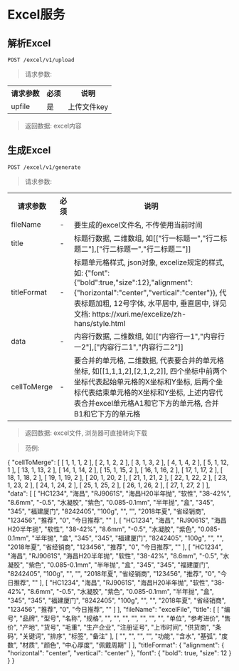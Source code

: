 # Excel服务

## 解析Excel

```
POST /excel/v1/upload
```

> 请求参数: 

<table>
    <tr>
        <th>请求参数</th>
        <th>必须</th>
        <th>说明</th>
    </tr>
    <tr>
        <td>upfile</td>
        <td>是</td>
        <td>上传文件key</td>
    </tr>
</table>

> 返回数据: excel内容

## 生成Excel

```
POST /excel/v1/generate
```

> 请求参数: 

<table>
    <tr>
        <th>请求参数</th>
        <th>必须</th>
        <th>说明</th>
    </tr>
    <tr>
        <td>fileName</td>
        <td>-</td>
        <td>要生成的excel文件名, 不传使用当前时间</td>
    </tr>
    <tr>
        <td>title</td>
        <td>-</td>
        <td>标题行数据, 二维数组, 如[["行一标题一","行二标题二"],["行二标题一","行二标题二"]]</td>
    </tr>
    <tr>
        <td>titleFormat</td>
        <td>-</td>
        <td>标题单元格样式, json对象, excelize规定的样式, 如: {"font":{"bold":true,"size":12},"alignment":{"horizontal":"center","vertical":"center"}}, 代表标题加粗, 12号字体, 水平居中, 垂直居中, 详见文档: https://xuri.me/excelize/zh-hans/style.html</td>
    </tr>
    <tr>
        <td>data</td>
        <td>-</td>
        <td>内容行数据, 二维数组, 如[["内容行一1","内容行一2"],["内容行二1","内容行二2"]]</td>
    </tr>
    <tr>
        <td>cellToMerge</td>
        <td>-</td>
        <td>要合并的单元格, 二维数据, 代表要合并的单元格坐标, 如[[1,1,1,2],[2,1,2,2]], 四个坐标中前两个坐标代表起始单元格的X坐标和Y坐标, 后两个坐标代表结束单元格的X坐标和Y坐标, 上述内容代表合并excel单元格A1和它下方的单元格, 合并B1和它下方的单元格</td>
    </tr>
</table>

> 返回数据: excel文件, 浏览器可直接转向下载

> 范例:

{
    "cellToMerge": [
        [
            1,
            1,
            1,
            2
        ],
        [
            2,
            1,
            2,
            2
        ],
        [
            3,
            1,
            3,
            2
        ],
        [
            4,
            1,
            4,
            2
        ],
        [
            5,
            1,
            12,
            1
        ],
        [
            13,
            1,
            13,
            2
        ],
        [
            14,
            1,
            14,
            2
        ],
        [
            15,
            1,
            15,
            2
        ],
        [
            16,
            1,
            16,
            2
        ],
        [
            17,
            1,
            17,
            2
        ],
        [
            18,
            1,
            18,
            2
        ],
        [
            19,
            1,
            19,
            2
        ],
        [
            20,
            1,
            20,
            2
        ],
        [
            21,
            1,
            21,
            2
        ],
        [
            22,
            1,
            22,
            2
        ],
        [
            23,
            1,
            23,
            2
        ],
        [
            24,
            1,
            24,
            2
        ],
        [
            25,
            1,
            25,
            2
        ],
        [
            26,
            1,
            26,
            2
        ],
        [
            27,
            1,
            27,
            2
        ]
    ],
    "data": [
        [
            "HC1234",
            "海昌",
            "RJ9061S",
            "海昌H20半年抛",
            "软性",
            "38-42%",
            "8.6mm",
            "-0.5",
            "水凝胶",
            "紫色",
            "0.085-0.1mm",
            "半年抛",
            "盒",
            "345",
            "345",
            "福建厦门",
            "8242405",
            "100g",
            "",
            "",
            "2018年夏",
            "省经销商",
            "123456",
            "推荐",
            "0",
            "今日推荐",
            ""
        ],
        [
            "HC1234",
            "海昌",
            "RJ9061S",
            "海昌H20半年抛",
            "软性",
            "38-42%",
            "8.6mm",
            "-0.5",
            "水凝胶",
            "紫色",
            "0.085-0.1mm",
            "半年抛",
            "盒",
            "345",
            "345",
            "福建厦门",
            "8242405",
            "100g",
            "",
            "",
            "2018年夏",
            "省经销商",
            "123456",
            "推荐",
            "0",
            "今日推荐",
            ""
        ],
        [
            "HC1234",
            "海昌",
            "RJ9061S",
            "海昌H20半年抛",
            "软性",
            "38-42%",
            "8.6mm",
            "-0.5",
            "水凝胶",
            "紫色",
            "0.085-0.1mm",
            "半年抛",
            "盒",
            "345",
            "345",
            "福建厦门",
            "8242405",
            "100g",
            "",
            "",
            "2018年夏",
            "省经销商",
            "123456",
            "推荐",
            "0",
            "今日推荐",
            ""
        ],
        [
            "HC1234",
            "海昌",
            "RJ9061S",
            "海昌H20半年抛",
            "软性",
            "38-42%",
            "8.6mm",
            "-0.5",
            "水凝胶",
            "紫色",
            "0.085-0.1mm",
            "半年抛",
            "盒",
            "345",
            "345",
            "福建厦门",
            "8242405",
            "100g",
            "",
            "",
            "2018年夏",
            "省经销商",
            "123456",
            "推荐",
            "0",
            "今日推荐",
            ""
        ]
    ],
    "fileName": "excelFile",
    "title": [
        [
            "编号",
            "品牌",
            "型号",
            "名称",
            "规格",
            "",
            "",
            "",
            "",
            "",
            "",
            "",
            "单位",
            "参考进价",
            "售价",
            "产地",
            "货号",
            "毛重",
            "生产企业",
            "注册证号",
            "上市时间",
            "供货商",
            "条码",
            "关键词",
            "排序",
            "标签",
            "备注"
        ],
        [
            "",
            "",
            "",
            "",
            "功能",
            "含水",
            "基弧",
            "度数",
            "材质",
            "颜色",
            "中心厚度",
            "佩戴周期"
        ]
    ],
    "titleFormat": {
        "alignment": {
            "horizontal": "center",
            "vertical": "center"
        },
        "font": {
            "bold": true,
            "size": 12
        }
    }
}

